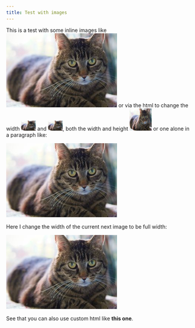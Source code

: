 ```yaml
---
title: Test with images
---
```


This is a test with some inline images like ![Image of a cat](./cat.jpg) or via the html to change the width <img src="./cat.jpg" style="width:40px"/> and <img src="./cat.jpg" width="40"/>, both the width and height <img src="./cat.jpg" height="60" width="60"/> or one alone in a paragraph like:

![Image of a cat](./cat.jpg)

Here I change the width of the current next image to be full width:

<img src="./cat.jpg" class="w-full"/>

See that you can also use custom html like <b>this one</b>.
